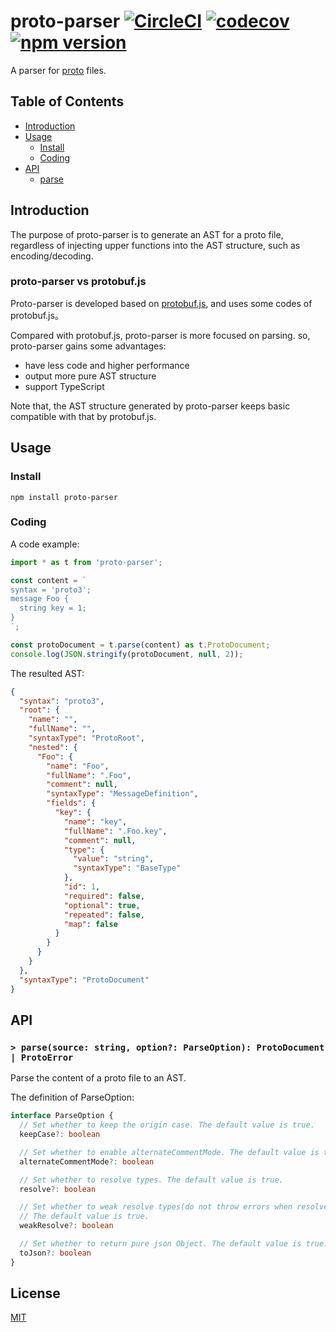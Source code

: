 # proto-parser [![CircleCI](https://circleci.com/gh/lancewuz/proto-parser.svg?style=svg)](https://circleci.com/gh/lancewuz/proto-parser) [![codecov](https://codecov.io/gh/lancewuz/proto-parser/branch/master/graph/badge.svg)](https://codecov.io/gh/lancewuz/proto-parser) [![npm version](https://img.shields.io/npm/v/proto-parser.svg?style=flat)](https://www.npmjs.com/package/proto-parser)

A parser for [proto](https://developers.google.com/protocol-buffers/docs/proto3) files.

## Table of Contents

* [Introduction](#introduction)
* [Usage](#usage)
  * [Install](#install)
  * [Coding](#coding)
* [API](#api)
  * [parse](#parse)

## Introduction

The purpose of proto-parser is to generate an AST for a proto file, regardless of injecting upper functions into the AST structure, such as encoding/decoding.

### proto-parser vs protobuf.js

Proto-parser is developed based on [protobuf.js](https://github.com/protobufjs/protobuf.js), and uses some codes of protobuf.js。

Compared with protobuf.js, proto-parser is more focused on parsing. so, proto-parser gains some advantages:

- have less code and higher performance
- output more pure AST structure
- support TypeScript

Note that, the AST structure generated by proto-parser keeps basic compatible with that by protobuf.js.

## Usage

### Install

```
npm install proto-parser
```

### Coding

A code example:

```ts
import * as t from 'proto-parser';

const content = `
syntax = 'proto3';
message Foo {
  string key = 1;
}
`;

const protoDocument = t.parse(content) as t.ProtoDocument;
console.log(JSON.stringify(protoDocument, null, 2));
```

The resulted AST:

```json
{
  "syntax": "proto3",
  "root": {
    "name": "",
    "fullName": "",
    "syntaxType": "ProtoRoot",
    "nested": {
      "Foo": {
        "name": "Foo",
        "fullName": ".Foo",
        "comment": null,
        "syntaxType": "MessageDefinition",
        "fields": {
          "key": {
            "name": "key",
            "fullName": ".Foo.key",
            "comment": null,
            "type": {
              "value": "string",
              "syntaxType": "BaseType"
            },
            "id": 1,
            "required": false,
            "optional": true,
            "repeated": false,
            "map": false
          }
        }
      }
    }
  },
  "syntaxType": "ProtoDocument"
}
```

## API

### <a name="parse"></a> `> parse(source: string, option?: ParseOption): ProtoDocument | ProtoError`

Parse the content of a proto file to an AST.

The definition of ParseOption:

```ts
interface ParseOption {
  // Set whether to keep the origin case. The default value is true.
  keepCase?: boolean

  // Set whether to enable alternateCommentMode. The default value is true.
  alternateCommentMode?: boolean 

  // Set whether to resolve types. The default value is true.
  resolve?: boolean

  // Set whether to weak resolve types(do not throw errors when resolve failed).
  // The default value is true.
  weakResolve?: boolean

  // Set whether to return pure json Object. The default value is true.
  toJson?: boolean
}
```

## License

[MIT](https://github.com/microsoft/vscode/blob/master/LICENSE.txt)
